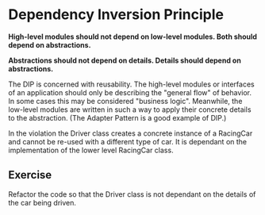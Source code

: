 # Dependency Inversion Principle
**High-level modules should not depend on low-level modules. Both should depend on abstractions.**

**Abstractions should not depend on details. Details should depend on abstractions.**

The DIP is concerned with reusability. The high-level modules or interfaces of an application should only be describing 
the "general flow" of behavior. In some cases this may be considered "business logic". Meanwhile, the low-level modules 
are written in such a way to apply their concrete details to the abstraction. (The Adapter Pattern is a good example of 
DIP.)

In the violation the Driver class creates a concrete instance of a RacingCar and cannot be re-used with a different type 
of car.  It is dependant on the implementation of the lower level RacingCar class.

## Exercise
Refactor the code so that the Driver class is not dependant on the details of the car being driven.